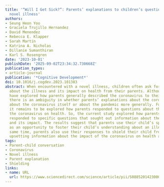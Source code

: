 ```yaml
---
title: '“Will I Get Sick?”: Parents’ explanations to children’s questions about a
  novel illness'
authors:
- Seung Heon Yoo
- Graciela Trujillo Hernandez
- David Menendez
- Rebecca E. Klapper
- Sarah Martin
- Katrina A. Nicholas
- Dillanie Sumanthiran
- Karl S. Rosengren
date: '2023-10-01'
publishDate: '2025-09-02T23:34:32.730668Z'
publication_types:
- article-journal
publication: '*Cognitive Development*'
doi: 10.1016/j.cogdev.2023.101383
abstract: When encountered with a novel illness, children often ask for information
  about the illness and its impact on health from their parents. Although prior studies
  have explored how parents generally described the coronavirus to their children,
  there is an ambiguity in whether parents’ explanations about the coronavirus were
  about the coronavirus itself or about the pandemic more generally. Furthermore,
  it remains to be explored how parents responded to questions about the impact of
  the coronavirus on health. So, the current study explored how parents (N = 425)
  responded to specific questions that sought out information about the coronavirus
  and its impact. The results suggest that parents use their child’s specific questions
  as an opportunity to foster their child’s understanding about an illness. At the
  same time, parents also use their responses to shield their child from potential
  upsetting information about the impact of the coronavirus on health and well-being.
tags:
- Parent-child conversation
- Coronavirus
- Novel illness
- Parent explanation
- Shielding
links:
- name: URL
  url: https://www.sciencedirect.com/science/article/pii/S0885201423000886
---
```

